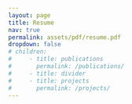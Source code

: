 ```yaml
---
layout: page
title: Resume
nav: true
permalink: assets/pdf/resume.pdf
dropdown: false
# children: 
#     - title: publications
#       permalink: /publications/
#     - title: divider
#     - title: projects
#       permalink: /projects/
---
```

